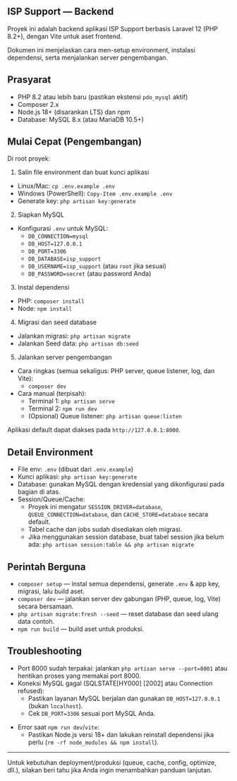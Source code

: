 ## ISP Support — Backend

Proyek ini adalah backend aplikasi ISP Support berbasis Laravel 12 (PHP 8.2+), dengan Vite untuk aset frontend.

Dokumen ini menjelaskan cara men-setup environment, instalasi dependensi, serta menjalankan server pengembangan.

## Prasyarat

- PHP 8.2 atau lebih baru (pastikan ekstensi `pdo_mysql` aktif)
- Composer 2.x
- Node.js 18+ (disarankan LTS) dan npm
- Database: MySQL 8.x (atau MariaDB 10.5+)

## Mulai Cepat (Pengembangan)

Di root proyek:

1) Salin file environment dan buat kunci aplikasi

- Linux/Mac: `cp .env.example .env`
- Windows (PowerShell): `Copy-Item .env.example .env`
- Generate key: `php artisan key:generate`

2) Siapkan MySQL

<!-- - Buat database (dan user opsional) menggunakan CLI MySQL:
  - `mysql -u root -p -e "CREATE DATABASE isp_support CHARACTER SET utf8mb4 COLLATE utf8mb4_unicode_ci;"`
  - (Opsional) Buat user khusus dan beri hak akses:
    - `mysql -u root -p -e "CREATE USER 'isp_support'@'%' IDENTIFIED BY 'secret'; GRANT ALL PRIVILEGES ON isp_support.* TO 'isp_support'@'%'; FLUSH PRIVILEGES;"` -->
- Konfigurasi `.env` untuk MySQL:
  - `DB_CONNECTION=mysql`
  - `DB_HOST=127.0.0.1`
  - `DB_PORT=3306`
  - `DB_DATABASE=isp_support`
  - `DB_USERNAME=isp_support` (atau `root` jika sesuai)
  - `DB_PASSWORD=secret` (atau password Anda)

3) Instal dependensi

- PHP: `composer install`
- Node: `npm install`

4) Migrasi dan seed database

- Jalankan migrasi: `php artisan migrate`
- Jalankan Seed data: `php artisan db:seed`

5) Jalankan server pengembangan

- Cara ringkas (semua sekaligus: PHP server, queue listener, log, dan Vite):
  - `composer dev`
- Cara manual (terpisah):
  - Terminal 1: `php artisan serve`
  - Terminal 2: `npm run dev`
  - (Opsional) Queue listener: `php artisan queue:listen`

Aplikasi default dapat diakses pada `http://127.0.0.1:8000`.

## Detail Environment

- File env: `.env` (dibuat dari `.env.example`)
- Kunci aplikasi: `php artisan key:generate`
- Database: gunakan MySQL dengan kredensial yang dikonfigurasi pada bagian di atas.
- Session/Queue/Cache:
  - Proyek ini mengatur `SESSION_DRIVER=database`, `QUEUE_CONNECTION=database`, dan `CACHE_STORE=database` secara default.
  - Tabel cache dan jobs sudah disediakan oleh migrasi.
  - Jika menggunakan session database, buat tabel session jika belum ada: `php artisan session:table && php artisan migrate`

## Perintah Berguna

- `composer setup` — instal semua dependensi, generate `.env` & app key, migrasi, lalu build aset.
- `composer dev` — jalankan server dev gabungan (PHP, queue, log, Vite) secara bersamaan.
- `php artisan migrate:fresh --seed` — reset database dan seed ulang data contoh.
- `npm run build` — build aset untuk produksi.

## Troubleshooting

- Port 8000 sudah terpakai: jalankan `php artisan serve --port=8001` atau hentikan proses yang memakai port 8000.
- Koneksi MySQL gagal (SQLSTATE[HY000] [2002] atau Connection refused):
  - Pastikan layanan MySQL berjalan dan gunakan `DB_HOST=127.0.0.1` (bukan `localhost`).
  - Cek `DB_PORT=3306` sesuai port MySQL Anda.
<!-- - Access denied untuk user MySQL:
  - Verifikasi `DB_USERNAME`/`DB_PASSWORD` dan pastikan user memiliki hak akses ke database.
  - Coba login manual: `mysql -h 127.0.0.1 -u USER -p` -->
- Error saat `npm run dev`/`vite`:
  - Pastikan Node.js versi 18+ dan lakukan reinstall dependensi jika perlu (`rm -rf node_modules && npm install`).

---

Untuk kebutuhan deployment/produksi (queue, cache, config, optimize, dll.), silakan beri tahu jika Anda ingin menambahkan panduan lanjutan.
